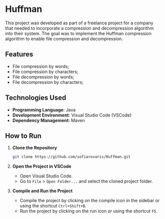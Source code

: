 # Huffman

This project was developed as part of a freelance project for a company that needed to incorporate a compression and decompression algorithm into their system. The goal was to implement the Huffman compression algorithm to enable file compression and decompression.

## Features

- File compression by words;
- File compression by characters;
- File decompression by words;
- File decompression by characters;

## Technologies Used

- **Programming Language**: Java
- **Development Environment**: Visual Studio Code (VSCode)
- **Dependency Management**: Maven

## How to Run

1. **Clone the Repository**
    ```bash
    git clone https://github.com/sofiarovaris/Huffman.git
    ```

2. **Open the Project in VSCode**
    - Open Visual Studio Code.
    - Go to `File` > `Open Folder...` and select the cloned project folder.

3. **Compile and Run the Project**
    - Compile the project by clicking on the compile icon in the sidebar or using the shortcut `Ctrl+Shift+B`.
    - Run the project by clicking on the run icon or using the shortcut `F5`.
